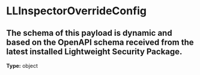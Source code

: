 # LLInspectorOverrideConfig

## The schema of this payload is dynamic and based on the OpenAPI schema received from the latest installed Lightweight Security Package.

**Type:** object

